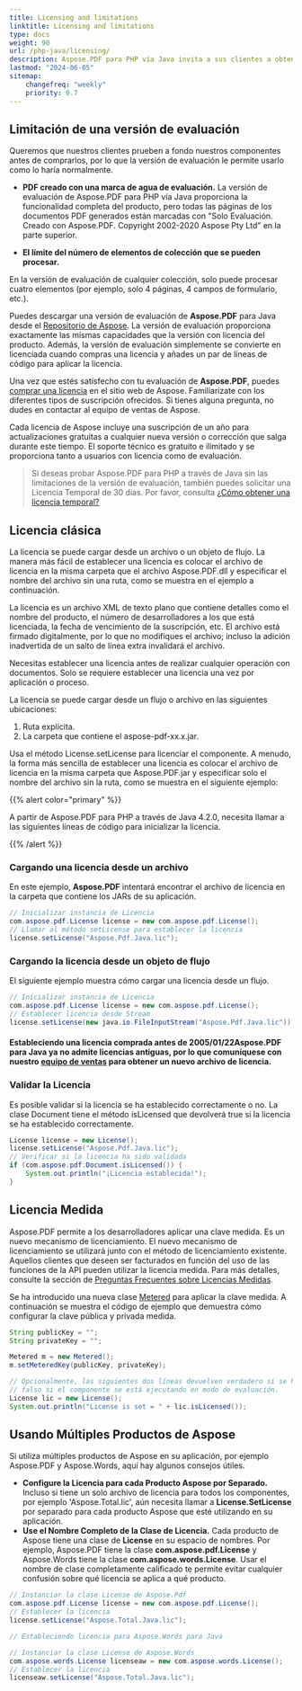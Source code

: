 ```yaml
---
title: Licensing and limitations
linktitle: Licensing and limitations
type: docs
weight: 90
url: /php-java/licensing/
description: Aspose.PDF para PHP vía Java invita a sus clientes a obtener una licencia Clásica y una Licencia Medida. Así como usar una licencia limitada para explorar mejor el producto.
lastmod: "2024-06-05"
sitemap:
    changefreq: "weekly"
    priority: 0.7
---
```


## Limitación de una versión de evaluación

Queremos que nuestros clientes prueben a fondo nuestros componentes antes de comprarlos, por lo que la versión de evaluación le permite usarlo como lo haría normalmente.

- **PDF creado con una marca de agua de evaluación.** La versión de evaluación de Aspose.PDF para PHP vía Java proporciona la funcionalidad completa del producto, pero todas las páginas de los documentos PDF generados están marcadas con "Solo Evaluación. Creado con Aspose.PDF. Copyright 2002-2020 Aspose Pty Ltd" en la parte superior.

- **El límite del número de elementos de colección que se pueden procesar.**

En la versión de evaluación de cualquier colección, solo puede procesar cuatro elementos (por ejemplo, solo 4 páginas, 4 campos de formulario, etc.).

Puedes descargar una versión de evaluación de **Aspose.PDF** para Java desde el [Repositorio de Aspose](https://repository.aspose.com/webapp/#/artifacts/browse/tree/General/repo/com/aspose/aspose-pdf). La versión de evaluación proporciona exactamente las mismas capacidades que la versión con licencia del producto. Además, la versión de evaluación simplemente se convierte en licenciada cuando compras una licencia y añades un par de líneas de código para aplicar la licencia.

Una vez que estés satisfecho con tu evaluación de **Aspose.PDF**, puedes [comprar una licencia](https://purchase.aspose.com/) en el sitio web de Aspose. Familiarízate con los diferentes tipos de suscripción ofrecidos. Si tienes alguna pregunta, no dudes en contactar al equipo de ventas de Aspose.

Cada licencia de Aspose incluye una suscripción de un año para actualizaciones gratuitas a cualquier nueva versión o corrección que salga durante este tiempo. El soporte técnico es gratuito e ilimitado y se proporciona tanto a usuarios con licencia como de evaluación.

>Si deseas probar Aspose.PDF para PHP a través de Java sin las limitaciones de la versión de evaluación, también puedes solicitar una Licencia Temporal de 30 días.
 Por favor, consulta [¿Cómo obtener una licencia temporal?](https://purchase.aspose.com/temporary-license)

## Licencia clásica

La licencia se puede cargar desde un archivo o un objeto de flujo. La manera más fácil de establecer una licencia es colocar el archivo de licencia en la misma carpeta que el archivo Aspose.PDF.dll y especificar el nombre del archivo sin una ruta, como se muestra en el ejemplo a continuación.

La licencia es un archivo XML de texto plano que contiene detalles como el nombre del producto, el número de desarrolladores a los que está licenciada, la fecha de vencimiento de la suscripción, etc. El archivo está firmado digitalmente, por lo que no modifiques el archivo; incluso la adición inadvertida de un salto de línea extra invalidará el archivo.

Necesitas establecer una licencia antes de realizar cualquier operación con documentos. Solo se requiere establecer una licencia una vez por aplicación o proceso.

La licencia se puede cargar desde un flujo o archivo en las siguientes ubicaciones:

1. Ruta explícita.
1. La carpeta que contiene el aspose-pdf-xx.x.jar.

Usa el método License.setLicense para licenciar el componente. A menudo, la forma más sencilla de establecer una licencia es colocar el archivo de licencia en la misma carpeta que Aspose.PDF.jar y especificar solo el nombre del archivo sin la ruta, como se muestra en el siguiente ejemplo:

{{% alert color="primary" %}}

A partir de Aspose.PDF para PHP a través de Java 4.2.0, necesita llamar a las siguientes líneas de código para inicializar la licencia.

{{% /alert %}}

### Cargando una licencia desde un archivo

En este ejemplo, **Aspose.PDF** intentará encontrar el archivo de licencia en la carpeta que contiene los JARs de su aplicación.

```java
// Inicializar instancia de Licencia
com.aspose.pdf.License license = new com.aspose.pdf.License();
// Llamar al método setLicense para establecer la licencia
license.setLicense("Aspose.Pdf.Java.lic");
```
### Cargando la licencia desde un objeto de flujo

El siguiente ejemplo muestra cómo cargar una licencia desde un flujo.

```java
// Inicializar instancia de Licencia
com.aspose.pdf.License license = new com.aspose.pdf.License();
// Establecer licencia desde Stream
license.setLicense(new java.io.FileInputStream("Aspose.Pdf.Java.lic"));
```

#### Estableciendo una licencia comprada antes de 2005/01/22**Aspose.PDF** para Java ya no admite licencias antiguas, por lo que comuníquese con nuestro [equipo de ventas](https://company.aspose.com/contact) para obtener un nuevo archivo de licencia.

### Validar la Licencia

Es posible validar si la licencia se ha establecido correctamente o no. La clase Document tiene el método isLicensed que devolverá true si la licencia se ha establecido correctamente.

```java
License license = new License();
license.setLicense("Aspose.Pdf.Java.lic");
// Verificar si la licencia ha sido validada
if (com.aspose.pdf.Document.isLicensed()) {
    System.out.println("¡Licencia establecida!");
}
```
## Licencia Medida

Aspose.PDF permite a los desarrolladores aplicar una clave medida. Es un nuevo mecanismo de licenciamiento. El nuevo mecanismo de licenciamiento se utilizará junto con el método de licenciamiento existente. Aquellos clientes que deseen ser facturados en función del uso de las funciones de la API pueden utilizar la licencia medida. Para más detalles, consulte la sección de [Preguntas Frecuentes sobre Licencias Medidas](https://purchase.aspose.com/faqs/licensing/metered).

Se ha introducido una nueva clase [Metered](https://reference.aspose.com/pdf/java/com.aspose.pdf/Metered) para aplicar la clave medida.
 A continuación se muestra el código de ejemplo que demuestra cómo configurar la clave pública y privada medida.

```java
String publicKey = "";
String privateKey = "";

Metered m = new Metered();
m.setMeteredKey(publicKey, privateKey);

// Opcionalmente, las siguientes dos líneas devuelven verdadero si se ha aplicado una licencia válida;
// falso si el componente se está ejecutando en modo de evaluación.
License lic = new License();
System.out.println("License is set = " + lic.isLicensed());
```
## Usando Múltiples Productos de Aspose

Si utiliza múltiples productos de Aspose en su aplicación, por ejemplo Aspose.PDF y Aspose.Words, aquí hay algunos consejos útiles.

- **Configure la Licencia para cada Producto Aspose por Separado.** Incluso si tiene un solo archivo de licencia para todos los componentes, por ejemplo 'Aspose.Total.lic', aún necesita llamar a **License.SetLicense** por separado para cada producto Aspose que esté utilizando en su aplicación.
- **Use el Nombre Completo de la Clase de Licencia.** Cada producto de Aspose tiene una clase de **License** en su espacio de nombres. Por ejemplo, Aspose.PDF tiene la clase **com.aspose.pdf.License** y Aspose.Words tiene la clase **com.aspose.words.License**. Usar el nombre de clase completamente calificado te permite evitar cualquier confusión sobre qué licencia se aplica a qué producto.

```java
// Instanciar la clase License de Aspose.Pdf
com.aspose.pdf.License license = new com.aspose.pdf.License();
// Establecer la licencia
license.setLicense("Aspose.Total.Java.lic");

// Estableciendo licencia para Aspose.Words para Java

// Instanciar la clase License de Aspose.Words
com.aspose.words.License licenseaw = new com.aspose.words.License();
// Establecer la licencia
licenseaw.setLicense("Aspose.Total.Java.lic");
```